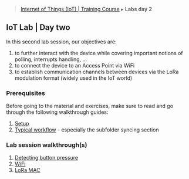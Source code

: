 > [Internet of Things (IoT) | Training Course](2-lab-day-2.md) ▸ **Labs day 2**

## IoT Lab | Day two
In this second lab session, our objectives are:

1. to further interact with the device while covering important notions of polling, interrupts handling, ...
2. to connect the device to an Access Point via WiFi
3. to establish communication channels between devices via the LoRa modulation format (widely used in the IoT world)

### Prerequisites
Before going to the material and exercises, make sure to read and go through the following walkthrough guides:

1. [Setup](setup.md)
2. [Typical workflow](workflow.md) - especially the subfolder syncing section

### Lab session walkthrough(s)
1. [Detecting button pressure](button.md)
2. [WiFi](WiFi.md)
3. [LoRa MAC](lora-mac.md)
